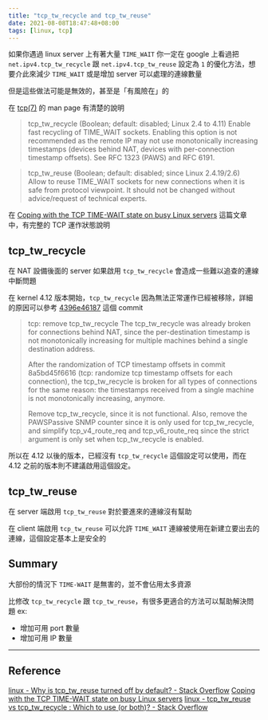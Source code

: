 ```yaml
---
title: "tcp_tw_recycle and tcp_tw_reuse"
date: 2021-08-08T18:47:48+08:00
tags: [linux, tcp]
---
```


如果你遇過 linux server 上有著大量 `TIME_WAIT` 你一定在 google 上看過把 `net.ipv4.tcp_tw_recycle` 跟 `net.ipv4.tcp_tw_reuse` 設定為 `1` 的優化方法，想要介此來減少 `TIME_WAIT` 或是增加 server 可以處理的連線數量

但是這些做法可能是無效的，甚至是「有風險在」的

在 [tcp(7)](https://man7.org/linux/man-pages/man7/tcp.7.html
) 的 man page 有清楚的說明

> tcp_tw_recycle (Boolean; default: disabled; Linux 2.4 to 4.11)
     Enable fast recycling of TIME_WAIT sockets.  Enabling this
     option is not recommended as the remote IP may not use
     monotonically increasing timestamps (devices behind NAT,
     devices with per-connection timestamp offsets).  See RFC
     1323 (PAWS) and RFC 6191.

> tcp_tw_reuse (Boolean; default: disabled; since Linux 2.4.19/2.6)
     Allow to reuse TIME_WAIT sockets for new connections when
     it is safe from protocol viewpoint.  It should not be
     changed without advice/request of technical experts.

在 [Coping with the TCP TIME-WAIT state on busy Linux servers](https://vincent.bernat.ch/en/blog/2014-tcp-time-wait-state-linux) 這篇文章中，有完整的 TCP 運作狀態說明

## tcp_tw_recycle

在 NAT 設備後面的 server 如果啟用 `tcp_tw_recycle` 會造成一些難以追查的連線中斷問題

在 kernel 4.12 版本開始，`tcp_tw_recycle` 因為無法正常運作已經被移除，詳細的原因可以參考 [4396e46187](https://git.kernel.org/pub/scm/linux/kernel/git/torvalds/linux.git/commit/?id=4396e46187ca5070219b81773c4e65088dac50cc) 這個 commit

> tcp: remove tcp_tw_recycle
The tcp_tw_recycle was already broken for connections
behind NAT, since the per-destination timestamp is not
monotonically increasing for multiple machines behind
a single destination address.
>
> After the randomization of TCP timestamp offsets
in commit 8a5bd45f6616 (tcp: randomize tcp timestamp offsets
for each connection), the tcp_tw_recycle is broken for all
types of connections for the same reason: the timestamps
received from a single machine is not monotonically increasing,
anymore.
>
> Remove tcp_tw_recycle, since it is not functional. Also, remove
the PAWSPassive SNMP counter since it is only used for
tcp_tw_recycle, and simplify tcp_v4_route_req and tcp_v6_route_req
since the strict argument is only set when tcp_tw_recycle is
enabled.

所以在 4.12 以後的版本，已經沒有 `tcp_tw_recycle` 這個設定可以使用，而在 4.12 之前的版本則不建議啟用這個設定。

## tcp_tw_reuse

在 server 端啟用 `tcp_tw_reuse` 對於要進來的連線沒有幫助

在 client 端啟用 `tcp_tw_reuse` 可以允許 `TIME_WAIT` 連線被使用在新建立要出去的連線，這個設定基本上是安全的

## Summary

大部份的情況下 `TIME-WAIT` 是無害的，並不會佔用太多資源

比修改 `tcp_tw_recycle` 跟 `tcp_tw_reuse`，有很多更適合的方法可以幫助解決問題
ex:
- 增加可用 port 數量
- 增加可用 IP 數量

---

## Reference
[linux - Why is tcp_tw_reuse turned off by default? - Stack Overflow](https://stackoverflow.com/questions/10937828/why-is-tcp-tw-reuse-turned-off-by-default)
[Coping with the TCP TIME-WAIT state on busy Linux servers](https://vincent.bernat.ch/en/blog/2014-tcp-time-wait-state-linux)
[linux - tcp_tw_reuse vs tcp_tw_recycle : Which to use (or both)? - Stack Overflow](https://stackoverflow.com/questions/6426253/tcp-tw-reuse-vs-tcp-tw-recycle-which-to-use-or-both)
